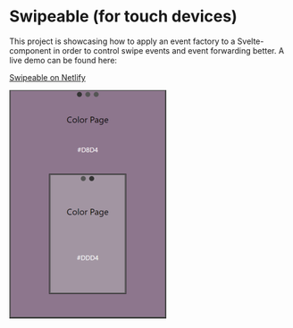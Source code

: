 # Swipeable (for touch devices)
This project is showcasing how to apply an event factory to a Svelte-component in order to control swipe events and event forwarding better. A live demo can be found here:

[Swipeable on Netlify](https://swipeable.netlify.app/)

![Screenshot from Swipeable Mobile app](./screenshots/screenshot1small.png)